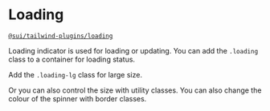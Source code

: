 # Loading
[`@sui/tailwind-plugins/loading`](https://github.com/sgroupdesign/sui-vue/blob/main/packages/tailwind-plugins/src/loading.js)

Loading indicator is used for loading or updating. You can add the `.loading` class to a container for loading status.

<code-preview heading="Loading loading spinner">
    <div class="loading"></div>
</code-preview>

Add the `.loading-lg` class for large size.

<code-preview heading="Large loading spinner">
    <div class="loading loading-lg"></div>
</code-preview>

Or you can also control the size with utility classes.  You can also change the colour of the spinner with border classes.

<code-preview heading="Customise">
    <div class="loading after:h-20 after:w-20 after:-mt-10 after:-ml-10 after:border-8 after:border-red-500"></div>
</code-preview>




